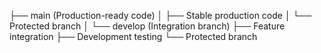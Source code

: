 ├── main (Production-ready code)
│   ├── Stable production code
│   └── Protected branch
│
└── develop (Integration branch)
    ├── Feature integration
    ├── Development testing
    └── Protected branch